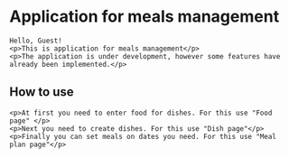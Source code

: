 # Application for meals management
    Hello, Guest!
    <p>This is application for meals management</p>
    <p>The application is under development, however some features have already been implemented.</p>
How to use
----------
    <p>At first you need to enter food for dishes. For this use "Food page" </p>
    <p>Next you need to create dishes. For this use "Dish page"</p>
    <p>Finally you can set meals on dates you need. For this use "Meal plan page"</p>

